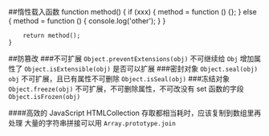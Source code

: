 ##惰性载入函数
    function method() {
        if (xxx) {
            method = function () {};
        }
        else {
            method = function () { console.log('other'); }
        }
    
        return method();
    }

##防篡改
###不可扩展
`Object.preventExtensions(obj)` 不可继续给 `Obj` 增加属性了
`Object.isExtensible(obj)` 是否可以扩展
###密封对象
`Object.seal(obj)` `obj` 不可扩展，且已有属性不可删除
`Object.isSeal(obj)`
###冻结对象
`Object.freeze(obj)` 不可扩展，不可删除属性，不可改没有 set 函数的字段
`Object.isFrozen(obj)`

####高效的 JavaScript 
HTMLCollection 存取都相当耗时，应该复制到数组里再处理
大量的字符串拼接可以用 `Array.prototype.join`

